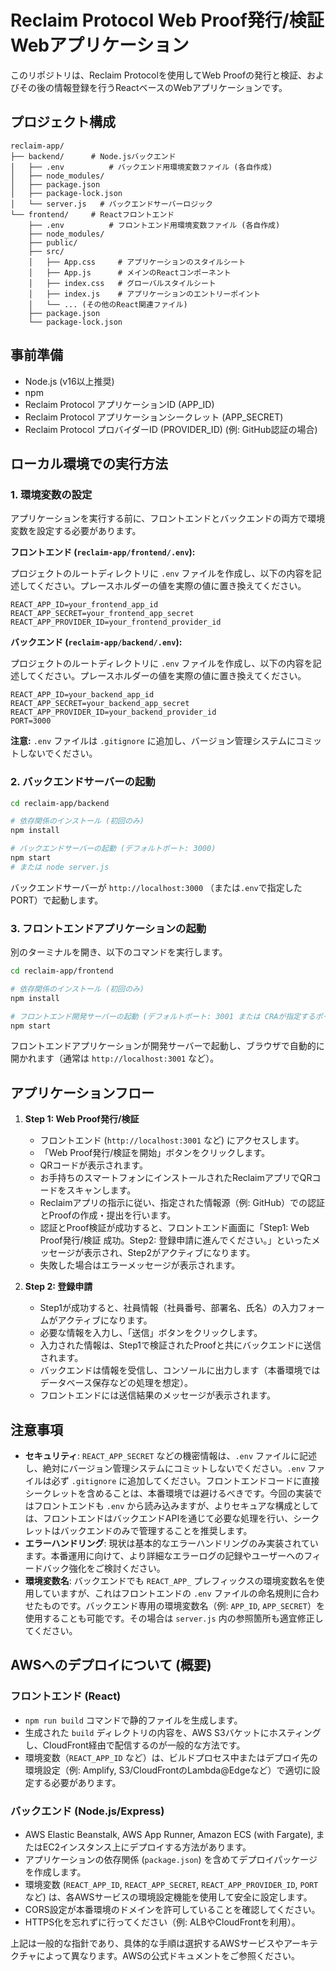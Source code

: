 # Reclaim Protocol Web Proof発行/検証 Webアプリケーション

このリポジトリは、Reclaim Protocolを使用してWeb Proofの発行と検証、およびその後の情報登録を行うReactベースのWebアプリケーションです。

## プロジェクト構成

```
reclaim-app/
├── backend/      # Node.jsバックエンド
│   ├── .env          # バックエンド用環境変数ファイル (各自作成)
│   ├── node_modules/
│   ├── package.json
│   ├── package-lock.json
│   └── server.js   # バックエンドサーバーロジック
└── frontend/     # Reactフロントエンド
    ├── .env          # フロントエンド用環境変数ファイル (各自作成)
    ├── node_modules/
    ├── public/
    ├── src/
    │   ├── App.css     # アプリケーションのスタイルシート
    │   ├── App.js      # メインのReactコンポーネント
    │   ├── index.css   # グローバルスタイルシート
    │   ├── index.js    # アプリケーションのエントリーポイント
    │   └── ... (その他のReact関連ファイル)
    ├── package.json
    └── package-lock.json
```

## 事前準備

- Node.js (v16以上推奨)
- npm
- Reclaim Protocol アプリケーションID (APP_ID)
- Reclaim Protocol アプリケーションシークレット (APP_SECRET)
- Reclaim Protocol プロバイダーID (PROVIDER_ID) (例: GitHub認証の場合)

## ローカル環境での実行方法

### 1. 環境変数の設定

アプリケーションを実行する前に、フロントエンドとバックエンドの両方で環境変数を設定する必要があります。

**フロントエンド (`reclaim-app/frontend/.env`):**

プロジェクトのルートディレクトリに `.env` ファイルを作成し、以下の内容を記述してください。プレースホルダーの値を実際の値に置き換えてください。

```env
REACT_APP_ID=your_frontend_app_id
REACT_APP_SECRET=your_frontend_app_secret
REACT_APP_PROVIDER_ID=your_frontend_provider_id
```

**バックエンド (`reclaim-app/backend/.env`):**

プロジェクトのルートディレクトリに `.env` ファイルを作成し、以下の内容を記述してください。プレースホルダーの値を実際の値に置き換えてください。

```env
REACT_APP_ID=your_backend_app_id
REACT_APP_SECRET=your_backend_app_secret
REACT_APP_PROVIDER_ID=your_backend_provider_id
PORT=3000
```

**注意:** `.env` ファイルは `.gitignore` に追加し、バージョン管理システムにコミットしないでください。

### 2. バックエンドサーバーの起動

```bash
cd reclaim-app/backend

# 依存関係のインストール (初回のみ)
npm install

# バックエンドサーバーの起動 (デフォルトポート: 3000)
npm start
# または node server.js
```

バックエンドサーバーが `http://localhost:3000` （または`.env`で指定したPORT）で起動します。

### 3. フロントエンドアプリケーションの起動

別のターミナルを開き、以下のコマンドを実行します。

```bash
cd reclaim-app/frontend

# 依存関係のインストール (初回のみ)
npm install

# フロントエンド開発サーバーの起動 (デフォルトポート: 3001 または CRAが指定するポート)
npm start
```

フロントエンドアプリケーションが開発サーバーで起動し、ブラウザで自動的に開かれます（通常は `http://localhost:3001` など）。

## アプリケーションフロー

1.  **Step 1: Web Proof発行/検証**
    *   フロントエンド (`http://localhost:3001` など) にアクセスします。
    *   「Web Proof発行/検証を開始」ボタンをクリックします。
    *   QRコードが表示されます。
    *   お手持ちのスマートフォンにインストールされたReclaimアプリでQRコードをスキャンします。
    *   Reclaimアプリの指示に従い、指定された情報源（例: GitHub）での認証とProofの作成・提出を行います。
    *   認証とProof検証が成功すると、フロントエンド画面に「Step1: Web Proof発行/検証 成功。Step2: 登録申請に進んでください。」といったメッセージが表示され、Step2がアクティブになります。
    *   失敗した場合はエラーメッセージが表示されます。

2.  **Step 2: 登録申請**
    *   Step1が成功すると、社員情報（社員番号、部署名、氏名）の入力フォームがアクティブになります。
    *   必要な情報を入力し、「送信」ボタンをクリックします。
    *   入力された情報は、Step1で検証されたProofと共にバックエンドに送信されます。
    *   バックエンドは情報を受信し、コンソールに出力します（本番環境ではデータベース保存などの処理を想定）。
    *   フロントエンドには送信結果のメッセージが表示されます。

## 注意事項

-   **セキュリティ**: `REACT_APP_SECRET` などの機密情報は、`.env` ファイルに記述し、絶対にバージョン管理システムにコミットしないでください。`.env` ファイルは必ず `.gitignore` に追加してください。フロントエンドコードに直接シークレットを含めることは、本番環境では避けるべきです。今回の実装ではフロントエンドも `.env` から読み込みますが、よりセキュアな構成としては、フロントエンドはバックエンドAPIを通じて必要な処理を行い、シークレットはバックエンドのみで管理することを推奨します。
-   **エラーハンドリング**: 現状は基本的なエラーハンドリングのみ実装されています。本番運用に向けて、より詳細なエラーログの記録やユーザーへのフィードバック強化をご検討ください。
-   **環境変数名**: バックエンドでも `REACT_APP_` プレフィックスの環境変数名を使用していますが、これはフロントエンドの `.env` ファイルの命名規則に合わせたものです。バックエンド専用の環境変数名（例: `APP_ID`, `APP_SECRET`）を使用することも可能です。その場合は `server.js` 内の参照箇所も適宜修正してください。

## AWSへのデプロイについて (概要)

### フロントエンド (React)

-   `npm run build` コマンドで静的ファイルを生成します。
-   生成された `build` ディレクトリの内容を、AWS S3バケットにホスティングし、CloudFront経由で配信するのが一般的な方法です。
-   環境変数（`REACT_APP_ID` など）は、ビルドプロセス中またはデプロイ先の環境設定（例: Amplify, S3/CloudFrontのLambda@Edgeなど）で適切に設定する必要があります。

### バックエンド (Node.js/Express)

-   AWS Elastic Beanstalk, AWS App Runner, Amazon ECS (with Fargate), またはEC2インスタンス上にデプロイする方法があります。
-   アプリケーションの依存関係 (`package.json`) を含めてデプロイパッケージを作成します。
-   環境変数 (`REACT_APP_ID`, `REACT_APP_SECRET`, `REACT_APP_PROVIDER_ID`, `PORT` など) は、各AWSサービスの環境設定機能を使用して安全に設定します。
-   CORS設定が本番環境のドメインを許可していることを確認してください。
-   HTTPS化を忘れずに行ってください（例: ALBやCloudFrontを利用）。

上記は一般的な指針であり、具体的な手順は選択するAWSサービスやアーキテクチャによって異なります。AWSの公式ドキュメントをご参照ください。

